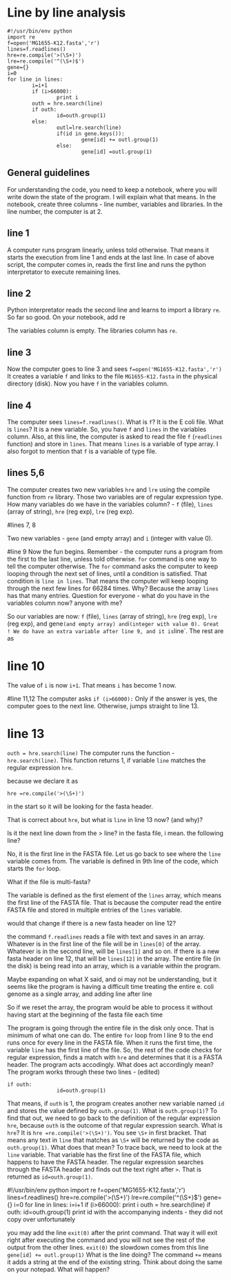 # Line by line analysis



~~~~~~~~
#!/usr/bin/env python
import re
f=open('MG1655-K12.fasta','r')
lines=f.readlines()
hre=re.compile('>(\S+)')
lre=re.compile('^(\S+)$')
gene={}
i=0
for line in lines:
        i=i+1
        if (i>66000):
                print i
        outh = hre.search(line)
        if outh:
                id=outh.group(1)
        else:
                outl=lre.search(line)
                if(id in gene.keys()):
                        gene[id] += outl.group(1)
                else:
                        gene[id] =outl.group(1)
~~~~~~~~

## General guidelines

For understanding the code, you need to keep a notebook, where you will write down the state of the program. I will explain what that means.
In the notebook, create three columns - line number, variables and libraries. In the line number, the computer is at 2.

## line 1

A computer runs program linearly, unless told otherwise. That means it starts the execution from line 1 and ends at the last line.
In case of above script, the computer comes in, reads the first line and runs the python interpretator to execute remaining lines.

## line 2

Python interpretator reads the second line and learns to import a library `re`. So far so good. On your notebook, 
add re


The variables column is empty. The libraries column has `re`.


## line 3

Now the computer goes to line 3 and sees `f=open('MG1655-K12.fasta','r')`
It creates a variable `f` and links to the file `MG1655-K12.fasta` in the physical directory (disk). Now you have `f` in the variables column.



## line 4

The computer sees `lines=f.readlines()`. What is `f`? It is the E coli file. What is `lines`? It is a new variable. So, you have `f` and `lines` in the variables column.
Also, at this line, the computer is asked to read the file `f` (`readlines` function) and store in `lines`. That means `lines` is a variable of type array. I also forgot to mention that `f` is a variable of type file.



## lines 5,6

The computer creates two new variables `hre` and `lre` using the compile function from `re` library. Those two variables are of regular 
expression type.  How many variables do we have in the variables column? - `f` (file), `lines` (array of string), `hre` (reg exp), 
`lre` (reg exp).


#lines 7, 8

Two new variables - `gene` (and empty array) and `i` (integer with value 0).


#line 9
Now the fun begins. Remember - the computer runs a program from the first to the last line, unless told otherwise.
`for` command is one way to tell the computer otherwise. The `for` command asks the computer to keep looping through the next set of lines, until a condition is satisfied. That condition is `line in lines`.
That means the computer will keep looping through the next few lines for 66284 times. Why? Because the array `lines` has that many entries.
Question for everyone - what do you have in the variables column now?
anyone with me?

So our variables are now:
`f` (file), `lines` (array of string), `hre` (reg exp), `lre` (reg exp), and gene` (and empty array) and `i` (integer with value 0).
Great !
We do have an extra variable after line 9, and it is `line`.
The rest are as 

# line 10
The value of `i` is now `i+1`. That means `i` has become 1 now.



#line 11,12
The computer asks `if (i>66000):`
Only if the answer is yes, the computer goes to the next line. Otherwise, jumps straight to line 13.


# line 13

`outh = hre.search(line)`
The computer runs the function - `hre.search(line)`. This function returns 1, if variable `line` matches the regular expression `hre`.

because we declare it as 
```
hre =re.compile('>(\S+)')
```
in the start so it will be looking for the fasta header.



That is correct about `hre`, but what is `line` in line 13 now? (and why)?

Is it the next line down from the > line?
in the fasta file, i mean. the following line?


No, it is the first line in the FASTA file. Let us go back to see where the `line` variable comes from. The variable is defined in 9th line of the code, which starts the `for` loop.

What if the file is multi-fasta?

The variable is defined as the first element of the `lines` array, which means the first line of the FASTA file. That is because the computer read the entire FASTA file and stored in multiple entries of the `lines` variable.

would that change if there is a new fasta header on line 12?

the command `f.readlines` reads a file with text and saves in an array. Whatever is in the first line of the file will be in `lines[0]` of the array. Whatever is in the second line, will be `lines[1]` and so on.
If there is a new fasta header on line 12, that will be `lines[12]` in the array.
The entire file (in the disk) is being read into an array, which is a variable within the program.


Maybe expanding on what X said, and oi may not be understanding, but it seems like the program is having a difficult time treating the entire e. coli genome as a single array, and adding line after line

So if we reset the array, the program would be able to process it without having start at the beginning of the fasta file each time

The program is going through the entire file in the disk only once. That is minimum of what one can do.
The entire `for` loop from l line 9 to the end runs once for every line in the FASTA file.
When it runs the first time, the variable `line` has the first line of the file. So, the rest of the code checks for regular expression, finds a match with `hre` and determines that it is a FASTA header. The program acts accodingly.
What does act accordingly mean? The program works through these two lines -
(edited)
```
if outh:
                id=outh.group(1)
```
That means, if `outh` is 1, the program creates another new variable named `id` and stores the value defined by `outh.group(1)`.
What is `outh.group(1)`? To find that out, we need to go back to the definition of the regular expression `hre`, because `outh` is the outcome of that regular expression search. What is `hre`? It is `hre =re.compile('>(\S+)')`.
You see `\S+` in first bracket. That means any text in `line` that matches as `\S+` will be returned by the code as `outh.group(1)`.
What does that mean? To trace back, we need to look at the `line` variable. That variable has the first line of the FASTA file, which happens to have the FASTA header. The regular expression searches through the FASTA header and finds out the text right after `>`.
That is returned as `id=outh.group(1)`.



#!/usr/bin/env python
import re
f=open('MG1655-K12.fasta','r')
lines=f.readlines()
hre=re.compile('>(\S+)')
lre=re.compile('^(\S+)$')
gene={}
i=0
for line in lines:
i=i+1
if (i>66000):
print i
outh = hre.search(line)
if outh:
id=outh.group(1)
print id
with the accompanying indents - they did not copy over unfortunately


you may add the line `exit(0)` after the print command. That way it will exit right after executing the command and you will not see the rest of the output from the other lines.
`exit(0)`
the slowdown comes from this line `gene[id] += outl.group(1)`
What is the line doing? The command `+=` means it adds a string at the end of the existing string.
Think about doing the same on your notepad. What will happen?

